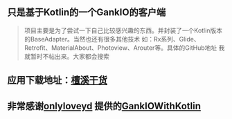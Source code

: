 ## 只是基于Kotlin的一个GankIO的客户端

> 项目主要是为了尝试一下自己比较感兴趣的东西。并封装了一个Kotlin版本的BaseAdapter。当然也还有很多其他技术
如：Rx系列、Glide、Retrofit、MaterialAbout、Photoview、Arouter等。具体的GitHub地址
我就暂时不帖出来。大家都会搜索

## 应用下载地址：[檀溪干货](https://www.pgyer.com/BStY)

## 非常感谢[onlyloveyd](https://github.com/onlyloveyd) 提供的[GankIOWithKotlin](https://github.com/onlyloveyd/GankIOWithKotlin)